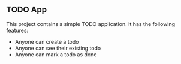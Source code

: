 ## TODO App

This project contains a simple TODO application.
It has the following features:

- Anyone can create a todo
- Anyone can see their existing todo
- Anyone can mark a todo as done